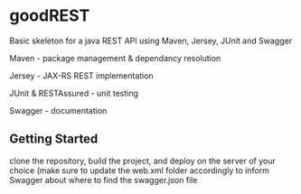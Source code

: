 # goodREST
Basic skeleton for a java REST API using Maven, Jersey, JUnit and Swagger

Maven - package management & dependancy resolution

Jersey - JAX-RS REST implementation

JUnit & RESTAssured - unit testing

Swagger - documentation


Getting Started
---------------

clone the repository, build the project, and deploy on the server of your choice (make sure to update the web.xml folder accordingly
to inform Swagger about where to find the swagger.json file


